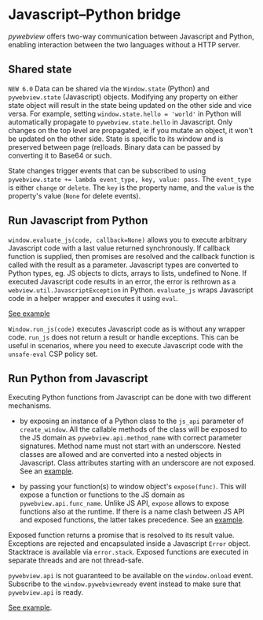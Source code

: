 # Javascript–Python bridge

_pywebview_ offers two-way communication between Javascript and Python, enabling interaction between the two languages without a HTTP server.

## Shared state

`NEW 6.0` Data can be shared via the `Window.state` (Python) and `pywebview.state` (Javascript) objects. Modifying any property on either state object will result in the state being updated on the other side and vice versa. For example, setting `window.state.hello = 'world'` in Python will automatically propagate to `pywebview.state.hello` in Javascript. Only changes on the top level are propagated, ie if you mutate an object, it won't be updated on the other side. State is specific to its window and is preserved between page (re)loads. Binary data can be passed by converting it to Base64 or such.

State changes trigger events that can be subscribed to using `pywebview.state += lambda event_type, key, value: pass`. The `event_type` is either `change` or `delete`. The `key` is the property name, and the `value` is the property's value (`None` for delete events).

## Run Javascript from Python

`window.evaluate_js(code, callback=None)` allows you to execute arbitrary Javascript code with a last value returned synchronously. If callback function is supplied, then promises are resolved and the callback function is called with the result as a parameter. Javascript types are converted to Python types, eg. JS objects to dicts, arrays to lists, undefined to None. If executed Javascript code results in an error, the error is rethrown as a `webview.util.JavascriptException` in Python. `evaluate_js` wraps Javascript code in a helper wrapper and executes it using `eval`.

[See example](/examples/evaluate_js.html)

`Window.run_js(code)` executes Javascript code as is without any wrapper code. `run_js` does not return a result or handle exceptions. This can be useful in scenarios, where you need to execute Javascript code with the `unsafe-eval` CSP policy set.

## Run Python from Javascript

Executing Python functions from Javascript can be done with two different mechanisms.

- by exposing an instance of a Python class to the `js_api` parameter of `create_window`. All the callable methods of the class will be exposed to the JS domain as `pywebview.api.method_name` with correct parameter signatures. Method name must not start with an underscore. Nested classes are allowed and are converted into a nested objects in Javascript. Class attributes starting with an underscore are not exposed. See an [example](/examples/js_api.html).

- by passing your function(s) to window object's `expose(func)`. This will expose a function or functions to the JS domain as `pywebview.api.func_name`. Unlike JS API, `expose` allows to expose functions also at the runtime. If there is a name clash between JS API and exposed functions, the latter takes precedence. See an [example](/examples/expose.html).

Exposed function returns a promise that is resolved to its result value. Exceptions are rejected and encapsulated inside a Javascript `Error` object. Stacktrace is available via `error.stack`. Exposed functions are executed in separate threads and are not thread-safe.

`pywebview.api` is not guaranteed to be available on the `window.onload` event. Subscribe to the `window.pywebviewready` event instead to make sure that `pywebview.api` is ready.

[See example](/examples/js_api.html).
